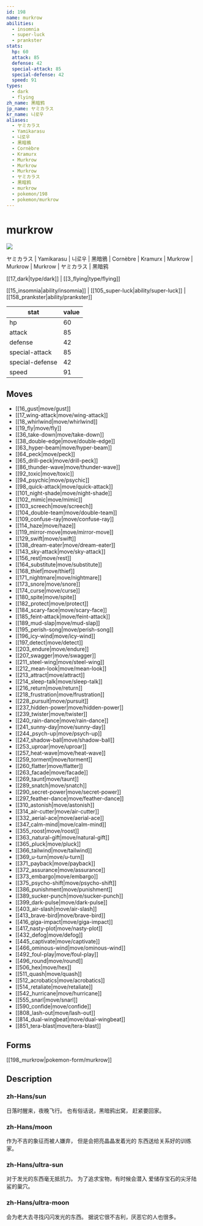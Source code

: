 ```yaml
---
id: 198
name: murkrow
abilities:
  - insomnia
  - super-luck
  - prankster
stats:
  hp: 60
  attack: 85
  defense: 42
  special-attack: 85
  special-defense: 42
  speed: 91
types:
  - dark
  - flying
zh_name: 黑暗鸦
jp_name: ヤミカラス
kr_name: 니로우
aliases:
  - ヤミカラス
  - Yamikarasu
  - 니로우
  - 黑暗鴉
  - Cornèbre
  - Kramurx
  - Murkrow
  - Murkrow
  - Murkrow
  - ヤミカラス
  - 黑暗鸦
  - murkrow
  - pokemon/198
  - pokemon/murkrow
---
```

# murkrow

![](https://raw.githubusercontent.com/PokeAPI/sprites/master/sprites/pokemon/198.png)

ヤミカラス | Yamikarasu | 니로우 | 黑暗鴉 | Cornèbre | Kramurx | Murkrow | Murkrow | Murkrow | ヤミカラス | 黑暗鸦

[[17_dark|type/dark]] | [[3_flying|type/flying]]

[[15_insomnia|ability/insomnia]] | [[105_super-luck|ability/super-luck]] | [[158_prankster|ability/prankster]]

|stat|value|
|---|---|
|hp|60|
|attack|85|
|defense|42|
|special-attack|85|
|special-defense|42|
|speed|91|


## Moves

- [[16_gust|move/gust]]
- [[17_wing-attack|move/wing-attack]]
- [[18_whirlwind|move/whirlwind]]
- [[19_fly|move/fly]]
- [[36_take-down|move/take-down]]
- [[38_double-edge|move/double-edge]]
- [[63_hyper-beam|move/hyper-beam]]
- [[64_peck|move/peck]]
- [[65_drill-peck|move/drill-peck]]
- [[86_thunder-wave|move/thunder-wave]]
- [[92_toxic|move/toxic]]
- [[94_psychic|move/psychic]]
- [[98_quick-attack|move/quick-attack]]
- [[101_night-shade|move/night-shade]]
- [[102_mimic|move/mimic]]
- [[103_screech|move/screech]]
- [[104_double-team|move/double-team]]
- [[109_confuse-ray|move/confuse-ray]]
- [[114_haze|move/haze]]
- [[119_mirror-move|move/mirror-move]]
- [[129_swift|move/swift]]
- [[138_dream-eater|move/dream-eater]]
- [[143_sky-attack|move/sky-attack]]
- [[156_rest|move/rest]]
- [[164_substitute|move/substitute]]
- [[168_thief|move/thief]]
- [[171_nightmare|move/nightmare]]
- [[173_snore|move/snore]]
- [[174_curse|move/curse]]
- [[180_spite|move/spite]]
- [[182_protect|move/protect]]
- [[184_scary-face|move/scary-face]]
- [[185_feint-attack|move/feint-attack]]
- [[189_mud-slap|move/mud-slap]]
- [[195_perish-song|move/perish-song]]
- [[196_icy-wind|move/icy-wind]]
- [[197_detect|move/detect]]
- [[203_endure|move/endure]]
- [[207_swagger|move/swagger]]
- [[211_steel-wing|move/steel-wing]]
- [[212_mean-look|move/mean-look]]
- [[213_attract|move/attract]]
- [[214_sleep-talk|move/sleep-talk]]
- [[216_return|move/return]]
- [[218_frustration|move/frustration]]
- [[228_pursuit|move/pursuit]]
- [[237_hidden-power|move/hidden-power]]
- [[239_twister|move/twister]]
- [[240_rain-dance|move/rain-dance]]
- [[241_sunny-day|move/sunny-day]]
- [[244_psych-up|move/psych-up]]
- [[247_shadow-ball|move/shadow-ball]]
- [[253_uproar|move/uproar]]
- [[257_heat-wave|move/heat-wave]]
- [[259_torment|move/torment]]
- [[260_flatter|move/flatter]]
- [[263_facade|move/facade]]
- [[269_taunt|move/taunt]]
- [[289_snatch|move/snatch]]
- [[290_secret-power|move/secret-power]]
- [[297_feather-dance|move/feather-dance]]
- [[310_astonish|move/astonish]]
- [[314_air-cutter|move/air-cutter]]
- [[332_aerial-ace|move/aerial-ace]]
- [[347_calm-mind|move/calm-mind]]
- [[355_roost|move/roost]]
- [[363_natural-gift|move/natural-gift]]
- [[365_pluck|move/pluck]]
- [[366_tailwind|move/tailwind]]
- [[369_u-turn|move/u-turn]]
- [[371_payback|move/payback]]
- [[372_assurance|move/assurance]]
- [[373_embargo|move/embargo]]
- [[375_psycho-shift|move/psycho-shift]]
- [[386_punishment|move/punishment]]
- [[389_sucker-punch|move/sucker-punch]]
- [[399_dark-pulse|move/dark-pulse]]
- [[403_air-slash|move/air-slash]]
- [[413_brave-bird|move/brave-bird]]
- [[416_giga-impact|move/giga-impact]]
- [[417_nasty-plot|move/nasty-plot]]
- [[432_defog|move/defog]]
- [[445_captivate|move/captivate]]
- [[466_ominous-wind|move/ominous-wind]]
- [[492_foul-play|move/foul-play]]
- [[496_round|move/round]]
- [[506_hex|move/hex]]
- [[511_quash|move/quash]]
- [[512_acrobatics|move/acrobatics]]
- [[514_retaliate|move/retaliate]]
- [[542_hurricane|move/hurricane]]
- [[555_snarl|move/snarl]]
- [[590_confide|move/confide]]
- [[808_lash-out|move/lash-out]]
- [[814_dual-wingbeat|move/dual-wingbeat]]
- [[851_tera-blast|move/tera-blast]]

## Forms



[[198_murkrow|pokemon-form/murkrow]]

## Description

### zh-Hans/sun

日落时醒来，夜晚飞行。
也有俗话说，黑暗鸦出窝，
赶紧要回家。

### zh-Hans/moon

作为不吉的象征而被人嫌弃，
但是会把亮晶晶发着光的
东西送给关系好的训练家。

### zh-Hans/ultra-sun

对于发光的东西毫无抵抗力。
为了追求宝物，有时候会潜入
爱储存宝石的尖牙陆鲨的巢穴。

### zh-Hans/ultra-moon

会为老大去寻找闪闪发光的东西。
据说它很不吉利，厌恶它的人也很多。

